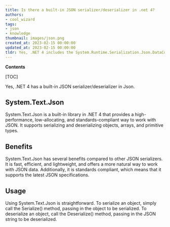 ```yaml
---
title: Is there a built-in JSON serializer/deserializer in .net 4?
authors:
- cool_wizard
tags:
- json
- knowledge
thumbnail: images/json.png
created_at: 2023-02-15 00:00:00
updated_at: 2023-02-15 00:00:00
tldr: Yes, .NET 4 includes the System.Runtime.Serialization.Json.DataContractJsonSerializer class for serializing and deserializing JSON data.
---
```


**Contents**

[TOC]

Yes, .NET 4 has a built-in JSON serializer/deserializer in Json.

## System.Text.Json

System.Text.Json is a built-in library in .NET 4 that provides a high-performance, low-allocating, and standards-compliant way to work with JSON. It supports serializing and deserializing objects, arrays, and primitive types.

## Benefits

System.Text.Json has several benefits compared to other JSON serializers. It is fast, efficient, and lightweight, and offers a more natural way to work with JSON data. Additionally, it is standards compliant, which means that it supports the latest JSON specifications.

## Usage

Using System.Text.Json is straightforward. To serialize an object, simply call the Serialize() method, passing in the object to be serialized. To deserialize an object, call the Deserialize() method, passing in the JSON string to be deserialized.
